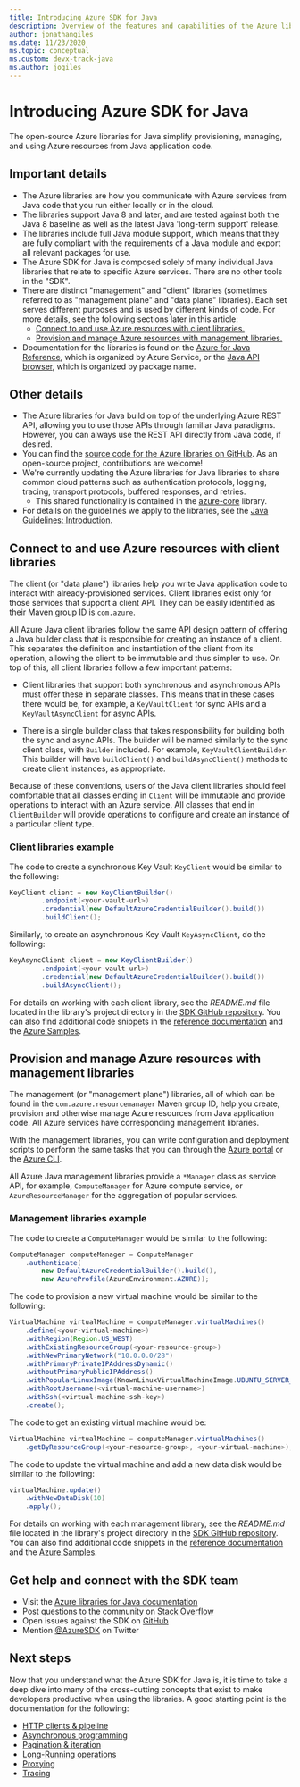 ```yaml
---
title: Introducing Azure SDK for Java
description: Overview of the features and capabilities of the Azure libraries for Java that helps developers be more productive when provisioning, using, and managing Azure resources.
author: jonathangiles
ms.date: 11/23/2020
ms.topic: conceptual
ms.custom: devx-track-java
ms.author: jogiles
---
```


# Introducing Azure SDK for Java

The open-source Azure libraries for Java simplify provisioning, managing, and using Azure resources from Java application code.

## Important details

* The Azure libraries are how you communicate with Azure services from Java code that you run either locally or in the cloud.
* The libraries support Java 8 and later, and are tested against both the Java 8 baseline as well as the latest Java 'long-term support' release.
* The libraries include full Java module support, which means that they are fully compliant with the requirements of a Java module and export all relevant packages for use.
* The Azure SDK for Java is composed solely of many individual Java libraries that relate to specific Azure services. There are no other tools in the "SDK".
* There are distinct "management" and "client" libraries (sometimes referred to as "management plane" and "data plane" libraries). Each set serves different purposes and is used by different kinds of code. For more details, see the following sections later in this article:
  * [Connect to and use Azure resources with client libraries.](#connect-to-and-use-azure-resources-with-client-libraries)
  * [Provision and manage Azure resources with management libraries.](#provision-and-manage-azure-resources-with-management-libraries)
* Documentation for the libraries is found on the [Azure for Java Reference](https://docs.microsoft.com/java/api/overview/azure/), which is organized by Azure Service, or the [Java API browser](https://docs.microsoft.com/java/api/), which is organized by package name.

## Other details

* The Azure libraries for Java build on top of the underlying Azure REST API, allowing you to use those APIs through familiar Java paradigms. However, you can always use the REST API directly from Java code, if desired.
* You can find the [source code for the Azure libraries on GitHub](https://github.com/Azure/azure-sdk-for-java). As an open-source project, contributions are welcome!
* We're currently updating the Azure libraries for Java libraries to share common cloud patterns such as authentication protocols, logging, tracing, transport protocols, buffered responses, and retries.
  * This shared functionality is contained in the [azure-core](https://github.com/Azure/azure-sdk-for-java/tree/master/sdk/core/azure-core) library.
* For details on the guidelines we apply to the libraries, see the [Java Guidelines: Introduction](https://azure.github.io/azure-sdk/java_introduction.html).

## Connect to and use Azure resources with client libraries

The client (or "data plane") libraries help you write Java application code to interact with already-provisioned services. Client libraries exist only for those services that support a client API. They can be easily identified as their Maven group ID is `com.azure`.

All Azure Java client libraries follow the same API design pattern of offering a Java builder class that is responsible for creating an instance of a client. This separates the definition and instantiation of the client from its operation, allowing the client to be immutable and thus simpler to use. On top of this, all client libraries follow a few important patterns:

* Client libraries that support both synchronous and asynchronous APIs must offer these in separate classes. This means that in these cases there would be, for example, a `KeyVaultClient` for sync APIs and a `KeyVaultAsyncClient` for async APIs.

* There is a single builder class that takes responsibility for building both the sync and async APIs. The builder will be named similarly to the sync client class, with `Builder` included. For example, `KeyVaultClientBuilder`. This builder will have `buildClient()` and `buildAsyncClient()` methods to create client instances, as appropriate.

Because of these conventions, users of the Java client libraries should feel comfortable that all classes ending in `Client` will be immutable and provide operations to interact with an Azure service. All classes that end in `ClientBuilder` will provide operations to configure and create an instance of a particular client type.

### Client libraries example

The code to create a synchronous Key Vault `KeyClient` would be similar to the following:

```java
KeyClient client = new KeyClientBuilder()
        .endpoint(<your-vault-url>)
        .credential(new DefaultAzureCredentialBuilder().build())
        .buildClient();
```

Similarly, to create an asynchronous Key Vault `KeyAsyncClient`, do the following:

```java
KeyAsyncClient client = new KeyClientBuilder()
        .endpoint(<your-vault-url>)
        .credential(new DefaultAzureCredentialBuilder().build())
        .buildAsyncClient();
```

For details on working with each client library, see the *README.md* file located in the library's project directory in the [SDK GitHub repository](https://github.com/Azure/azure-sdk-for-java). You can also find additional code snippets in the [reference documentation](https://docs.microsoft.com/java/api) and the [Azure Samples](https://docs.microsoft.com/samples/browse/?products=azure&languages=java).

## Provision and manage Azure resources with management libraries

The management (or "management plane") libraries, all of which can be found in the `com.azure.resourcemanager` Maven group ID, help you create, provision and otherwise manage Azure resources from Java application code. All Azure services have corresponding management libraries.

With the management libraries, you can write configuration and deployment scripts to perform the same tasks that you can through the [Azure portal](https://portal.azure.com/) or the [Azure CLI](https://docs.microsoft.com/cli/azure/install-azure-cli).

All Azure Java management libraries provide a `*Manager` class as service API, for example, `ComputeManager` for Azure compute service, or `AzureResourceManager` for the aggregation of popular services. 

### Management libraries example

The code to create a `ComputeManager` would be similar to the following:

```java
ComputeManager computeManager = ComputeManager
    .authenticate(
        new DefaultAzureCredentialBuilder().build(),
        new AzureProfile(AzureEnvironment.AZURE));
```

The code to provision a new virtual machine would be similar to the following:

```java
VirtualMachine virtualMachine = computeManager.virtualMachines()
    .define(<your-virtual-machine>)
    .withRegion(Region.US_WEST)
    .withExistingResourceGroup(<your-resource-group>)
    .withNewPrimaryNetwork("10.0.0.0/28")
    .withPrimaryPrivateIPAddressDynamic()
    .withoutPrimaryPublicIPAddress()
    .withPopularLinuxImage(KnownLinuxVirtualMachineImage.UBUNTU_SERVER_18_04_LTS)
    .withRootUsername(<virtual-machine-username>)
    .withSsh(<virtual-machine-ssh-key>)
    .create();
```

The code to get an existing virtual machine would be:

```java
VirtualMachine virtualMachine = computeManager.virtualMachines()
    .getByResourceGroup(<your-resource-group>, <your-virtual-machine>);
```

The code to update the virtual machine and add a new data disk would be similar to the following:

```java
virtualMachine.update()
    .withNewDataDisk(10)
    .apply();
```

For details on working with each management library, see the *README.md* file located in the library's project directory in the [SDK GitHub repository](https://aka.ms/azsdk/java/mgmt). You can also find additional code snippets in the [reference documentation](https://docs.microsoft.com/java/api) and the [Azure Samples](https://docs.microsoft.com/samples/browse/?products=azure&languages=java).

## Get help and connect with the SDK team

* Visit the [Azure libraries for Java documentation](https://aka.ms/java-docs)
* Post questions to the community on [Stack Overflow](https://stackoverflow.com/questions/tagged/azure-sdk-for-java)
* Open issues against the SDK on [GitHub](https://github.com/Azure/azure-sdk-for-java/issues)
* Mention [@AzureSDK](https://twitter.com/AzureSdk/) on Twitter

## Next steps

Now that you understand what the Azure SDK for Java is, it is time to take a deep dive into many of the cross-cutting concepts that exist to make developers productive when using the libraries. A good starting point is the documentation for the following:

* [HTTP clients & pipeline](java-sdk-http-client-pipeline.md)
* [Asynchronous programming](java-sdk-async-programming.md)
* [Pagination & iteration](java-sdk-pagination.md)
* [Long-Running operations](java-sdk-lro.md)
* [Proxying](java-sdk-proxying.md)
* [Tracing](java-sdk-tracing.md)
